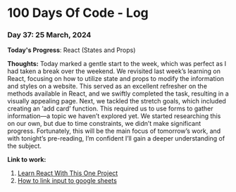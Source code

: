 # 100 Days Of Code - Log

### Day 37: 25 March, 2024 

**Today's Progress**: React (States and Props)

**Thoughts:** Today marked a gentle start to the week, which was perfect as I had taken a break over the weekend. We revisited last week’s learning on React, focusing on how to utilize state and props to modify the information and styles on a website. This served as an excellent refresher on the methods available in React, and we swiftly completed the task, resulting in a visually appealing page. Next, we tackled the stretch goals, which included creating an ‘add card’ function. This required us to use forms to gather information—a topic we haven’t explored yet. We started researching this on our own, but due to time constraints, we didn’t make significant progress. Fortunately, this will be the main focus of tomorrow’s work, and with tonight’s pre-reading, I’m confident I’ll gain a deeper understanding of the subject.

**Link to work:** 
1. [Learn React With This One Project](https://www.youtube.com/watch?v=Rh3tobg7hEo)
2. [How to link input to google sheets](https://www.youtube.com/watch?v=ZA6j2PhXSUg)